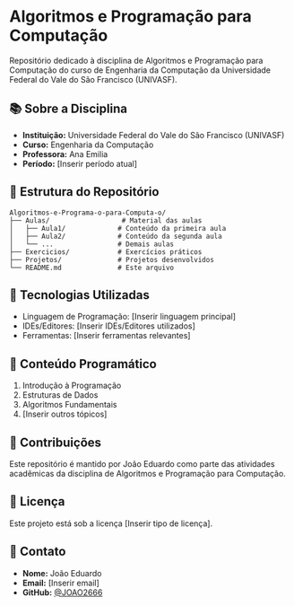 # Algoritmos e Programação para Computação

Repositório dedicado à disciplina de Algoritmos e Programação para Computação do curso de Engenharia da Computação da Universidade Federal do Vale do São Francisco (UNIVASF).

## 📚 Sobre a Disciplina
- **Instituição:** Universidade Federal do Vale do São Francisco (UNIVASF)
- **Curso:** Engenharia da Computação
- **Professora:** Ana Emilia
- **Período:** [Inserir período atual]

## 📁 Estrutura do Repositório
```
Algoritmos-e-Programa-o-para-Computa-o/
├── Aulas/                  # Material das aulas
│   ├── Aula1/             # Conteúdo da primeira aula
│   ├── Aula2/             # Conteúdo da segunda aula
│   └── ...                # Demais aulas
├── Exercicios/            # Exercícios práticos
├── Projetos/              # Projetos desenvolvidos
└── README.md              # Este arquivo
```

## 🚀 Tecnologias Utilizadas
- Linguagem de Programação: [Inserir linguagem principal]
- IDEs/Editores: [Inserir IDEs/Editores utilizados]
- Ferramentas: [Inserir ferramentas relevantes]

## 📝 Conteúdo Programático
1. Introdução à Programação
2. Estruturas de Dados
3. Algoritmos Fundamentais
4. [Inserir outros tópicos]

## 🤝 Contribuições
Este repositório é mantido por João Eduardo como parte das atividades acadêmicas da disciplina de Algoritmos e Programação para Computação.

## 📄 Licença
Este projeto está sob a licença [Inserir tipo de licença].

## 📧 Contato
- **Nome:** João Eduardo
- **Email:** [Inserir email]
- **GitHub:** [@JOAO2666](https://github.com/JOAO2666) 